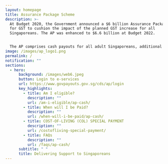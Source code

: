 ```yaml
---
layout: homepage
title: Assurance Package Scheme
description: >-
  At Budget 2020, the Government announced a $6 billion Assurance Package (AP)
  for GST to cushion the impact of the planned GST increase for all
  Singaporeans. The AP was enhanced to $6.6 billion at Budget 2022.


  The AP comprises cash payouts for all adult Singaporeans, additional cash for lower-income seniors, additional GST Voucher – U-Save, MediSave top-ups for children and seniors, and Community Development Council (CDC) Vouchers for Singaporean households. In addition, the Government will provide a top up to the Citizens’ Consultative Committee (CCC) ComCare Fund and grants to self-help groups.
image: /images/ap_logo1.png
permalink: /
notification: ""
sections:
  - hero:
      background: /images/web6.jpeg
      button: Login to e-services
      url: https://www.govpayouts.gov.sg/cds/ap/login
      key_highlights:
        - title: Am I eligible?
          description: ""
          url: /am-i-eligible/ap-cash/
        - title: When will I be Paid?
          description: ""
          url: /when-will-i-be-paid/ap-cash/
        - title: COST-OF-LIVING (COL) SPECIAL PAYMENT
          description: ""
          url: /costofliving-special-payment/
        - title: FAQs
          description: ""
          url: /faqs/ap-cash/
      subtitle: " "
      title: Delivering Support to Singaporeans
---
```

